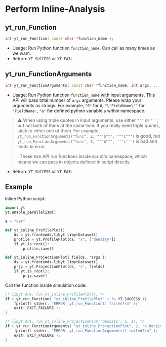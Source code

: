 # Perform Inline-Analysis

## yt\_run\_Function
```cpp
int yt_run_Function( const char *function_name );
```
- Usage: Run Python function `function_name`. Can call as many times as we want.
- Return: `YT_SUCCESS` or `YT_FAIL`

## yt\_run\_FunctionArguments
```cpp
int yt_run_FunctionArguments( const char *function_name, int argc, ... );
```
- Usage: Run Python function `function_name` with input arguments. This API will pass total number of `argc` arguments. Please wrap your arguments as strings. For example, `"0"` for `0`, `"\'FieldName\'"` for `'FieldName'`, `"a"` for defined python variable `a` within namespace.
> :warning: When using triple quotes in input arguments, use either `"""` or `'''`, but not both of them at the same time. If you really need triple quotes, stick to either one of them. For example, `yt_run_FunctionArguments("func", 2, """b""", """c""")` is good, but `yt_run_FunctionArguments("func", 2, """b""", '''c''')` is bad and leads to error.

> :information_source: These two API run functions inside script's namespace, which means we can pass in objects defined in script directly.
- Return: `YT_SUCCESS` or `YT_FAIL`

## Example
Inline Python script:
```python
import yt
yt.enable_parallelism()

a = "var"

def yt_inline_ProfilePlot():  
    ds = yt.frontends.libyt.libytDataset()  
    profile = yt.ProfilePlot(ds, "x", ["density"])  
    if yt.is_root():  
        profile.save()

def yt_inline_ProjectionPlot( fields, *args ):  
    ds = yt.frontends.libyt.libytDataset()
    prjz = yt.ProjectionPlot(ds, 'z', fields)  
    if yt.is_root():
        prjz.save()
```

Call the function inside simulation code:
```cpp
/* libyt API: run yt_inline_ProfilePlot(). */
if ( yt_run_Function( "yt_inline_ProfilePlot" ) != YT_SUCCESS ){  
    fprintf( stderr, "ERROR: yt_run_Function() failed!\n" );
    exit( EXIT_FAILURE );  
}

/* libyt API: run yt_inline_ProjectionPlot('density', a, 1). */
if ( yt_run_FunctionArguments( "yt_inline_ProjectionPlot", 2, "\'density\'", "a", "1" ) != YT_SUCCESS ){
    fprintf( stderr, "ERROR: yt_run_FunctionArguments() failed!\n" );  
    exit( EXIT_FAILURE );  
}
```
